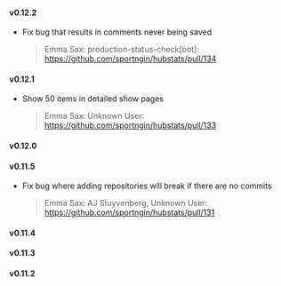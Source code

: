 #### v0.12.2
* Fix bug that results in comments never being saved

  > Emma Sax: production-status-check[bot]: https://github.com/sportngin/hubstats/pull/134

#### v0.12.1
* Show 50 items in detailed show pages

  > Emma Sax: Unknown User: https://github.com/sportngin/hubstats/pull/133

#### v0.12.0
#### v0.11.5
* Fix bug where adding repositories will break if there are no commits

  > Emma Sax: AJ Stuyvenberg, Unknown User: https://github.com/sportngin/hubstats/pull/131

#### v0.11.4
#### v0.11.3
#### v0.11.2

